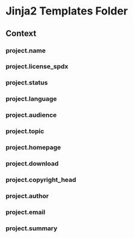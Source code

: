 # Jinja2 Templates Folder

## Context

### project.name

### project.license_spdx

### project.status

### project.language

### project.audience

### project.topic

### project.homepage

### project.download

### project.copyright_head

### project.author

### project.email

### project.summary
